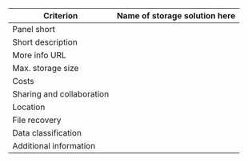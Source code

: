 |Criterion|Name of storage solution here|
|---|---|
|Panel short| |
|Short description| |
|More info URL| |
|Max. storage size| |
|Costs| |
|Sharing and collaboration| |
|Location| |
|File recovery| |
|Data classification| |
|Additional information| |
